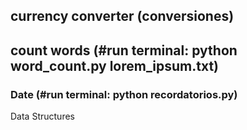 ## currency converter (conversiones)
## count words  (#run terminal: python word_count.py lorem_ipsum.txt)
### Date (#run terminal: python recordatorios.py)
Data Structures
